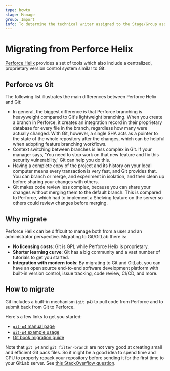 ```yaml
---
type: howto
stage: Manage
group: Import
info: To determine the technical writer assigned to the Stage/Group associated with this page, see https://about.gitlab.com/handbook/engineering/ux/technical-writing/#assignments
---
```


# Migrating from Perforce Helix

[Perforce Helix](https://www.perforce.com/) provides a set of tools which also
include a centralized, proprietary version control system similar to Git.

## Perforce vs Git

The following list illustrates the main differences between Perforce Helix and
Git:

- In general, the biggest difference is that Perforce branching is heavyweight
  compared to Git's lightweight branching. When you create a branch in Perforce,
  it creates an integration record in their proprietary database for every file
  in the branch, regardless how many were actually changed. With Git, however,
  a single SHA acts as a pointer to the state of the whole repository after the
  changes, which can be helpful when adopting feature branching workflows.
- Context switching between branches is less complex in Git. If your manager
  says, 'You need to stop work on that new feature and fix this security
  vulnerability,' Git can help you do this.
- Having a complete copy of the project and its history on your local computer
  means every transaction is very fast, and Git provides that. You can branch
  or merge, and experiment in isolation, and then clean up before sharing your
  changes with others.
- Git makes code review less complex, because you can share your changes without
  merging them to the default branch. This is compared to Perforce, which had to
  implement a Shelving feature on the server so others could review changes
  before merging.

## Why migrate

Perforce Helix can be difficult to manage both from a user and an administrator
perspective. Migrating to Git/GitLab there is:

- **No licensing costs**: Git is GPL while Perforce Helix is proprietary.
- **Shorter learning curve**: Git has a big community and a vast number of
  tutorials to get you started.
- **Integration with modern tools**: By migrating to Git and GitLab, you can have
  an open source end-to-end software development platform with built-in version
  control, issue tracking, code review, CI/CD, and more.

## How to migrate

Git includes a built-in mechanism (`git p4`) to pull code from Perforce and to
submit back from Git to Perforce.

Here's a few links to get you started:

- [`git-p4` manual page](https://mirrors.edge.kernel.org/pub/software/scm/git/docs/git-p4.html)
- [`git-p4` example usage](https://git.wiki.kernel.org/index.php/Git-p4_Usage)
- [Git book migration guide](https://git-scm.com/book/en/v2/Git-and-Other-Systems-Migrating-to-Git#_perforce_import)

Note that `git p4` and `git filter-branch` are not very good at
creating small and efficient Git pack files. So it might be a good
idea to spend time and CPU to properly repack your repository before
sending it for the first time to your GitLab server. See
[this StackOverflow question](https://stackoverflow.com/questions/28720151/git-gc-aggressive-vs-git-repack/).
